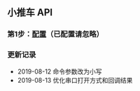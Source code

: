 ## 小推车 API

### 第1步：[配置](https://github.com/Acccord/AndroidSerialPort/blob/master/README.md)（已配置请忽略）

### 更新记录
- 2019-08-12 命令参数改为小写
- 2019-08-13 优化串口打开方式和回调结果